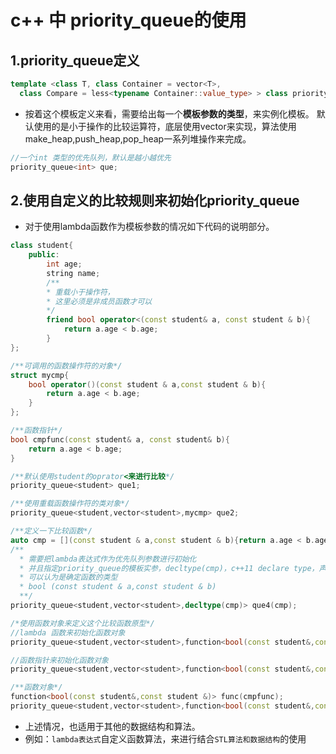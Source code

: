 # c++ 中 priority_queue的使用

## 1.priority_queue定义

```cpp
template <class T, class Container = vector<T>,
  class Compare = less<typename Container::value_type> > class priority_queue;
```

- 按着这个模板定义来看，需要给出每一个**模板参数的类型**，来实例化模板。
默认使用的是小于操作的比较运算符，底层使用vector来实现，算法使用make_heap,push_heap,pop_heap一系列堆操作来完成。

```cpp
//一个int 类型的优先队列，默认是越小越优先
priority_queue<int> que;
```

## 2.使用自定义的比较规则来初始化priority_queue

- 对于使用lambda函数作为模板参数的情况如下代码的说明部分。

```cpp
class student{
    public:
        int age;
        string name;
        /**
        * 重载小于操作符，
        * 这里必须是非成员函数才可以
        */
        friend bool operator<(const student& a, const student & b){
            return a.age < b.age;
        }
};

/**可调用的函数操作符的对象*/
struct mycmp{
    bool operator()(const student & a,const student & b){
        return a.age < b.age;
    }
};

/**函数指针*/
bool cmpfunc(const student& a, const student& b){
    return a.age < b.age;
}

/**默认使用student的oprator<来进行比较*/
priority_queue<student> que1;

/**使用重载函数操作符的类对象*/
priority_queue<student,vector<student>,mycmp> que2;

/**定义一下比较函数*/
auto cmp = [](const student & a,const student & b){return a.age < b.age;};
/**
  * 需要把lambda表达式作为优先队列参数进行初始化
  * 并且指定priority_queue的模板实参，decltype(cmp)，c++11 declare type，声明类型
  * 可以认为是确定函数的类型
  * bool (const student & a,const student & b)
  **/
priority_queue<student,vector<student>,decltype(cmp)> que4(cmp);

/*使用函数对象来定义这个比较函数原型*/
//lambda 函数来初始化函数对象
priority_queue<student,vector<student>,function<bool(const student&,const student&)>> que5(cmp);

//函数指针来初始化函数对象
priority_queue<student,vector<student>,function<bool(const student&,const student&)>> que6(cmpfunc);

/**函数对象*/
function<bool(const student&,const student &)> func(cmpfunc);
priority_queue<student,vector<student>,function<bool(const student&,const student&)>> que7(func);

```

- 上述情况，也适用于其他的数据结构和算法。
- 例如：`lambda表达式`自定义函数算法，来进行结合`STL算法和数据结构`的使用
  